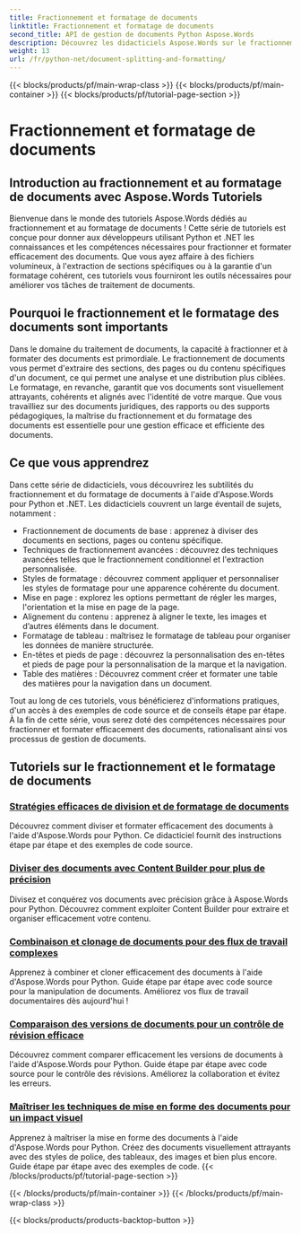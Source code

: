 ```yaml
---
title: Fractionnement et formatage de documents
linktitle: Fractionnement et formatage de documents
second_title: API de gestion de documents Python Aspose.Words
description: Découvrez les didacticiels Aspose.Words sur le fractionnement et le formatage de documents en Python et .NET. Apprenez à fractionner et formater des documents de manière efficace, améliorant ainsi vos tâches de traitement de documents.
weight: 13
url: /fr/python-net/document-splitting-and-formatting/
---
```


{{< blocks/products/pf/main-wrap-class >}}
{{< blocks/products/pf/main-container >}}
{{< blocks/products/pf/tutorial-page-section >}}

# Fractionnement et formatage de documents


## Introduction au fractionnement et au formatage de documents avec Aspose.Words Tutoriels

Bienvenue dans le monde des tutoriels Aspose.Words dédiés au fractionnement et au formatage de documents ! Cette série de tutoriels est conçue pour donner aux développeurs utilisant Python et .NET les connaissances et les compétences nécessaires pour fractionner et formater efficacement des documents. Que vous ayez affaire à des fichiers volumineux, à l'extraction de sections spécifiques ou à la garantie d'un formatage cohérent, ces tutoriels vous fourniront les outils nécessaires pour améliorer vos tâches de traitement de documents.

## Pourquoi le fractionnement et le formatage des documents sont importants

Dans le domaine du traitement de documents, la capacité à fractionner et à formater des documents est primordiale. Le fractionnement de documents vous permet d'extraire des sections, des pages ou du contenu spécifiques d'un document, ce qui permet une analyse et une distribution plus ciblées. Le formatage, en revanche, garantit que vos documents sont visuellement attrayants, cohérents et alignés avec l'identité de votre marque. Que vous travailliez sur des documents juridiques, des rapports ou des supports pédagogiques, la maîtrise du fractionnement et du formatage des documents est essentielle pour une gestion efficace et efficiente des documents.

## Ce que vous apprendrez

Dans cette série de didacticiels, vous découvrirez les subtilités du fractionnement et du formatage de documents à l'aide d'Aspose.Words pour Python et .NET. Les didacticiels couvrent un large éventail de sujets, notamment :

- Fractionnement de documents de base : apprenez à diviser des documents en sections, pages ou contenu spécifique.
- Techniques de fractionnement avancées : découvrez des techniques avancées telles que le fractionnement conditionnel et l'extraction personnalisée.
- Styles de formatage : découvrez comment appliquer et personnaliser les styles de formatage pour une apparence cohérente du document.
- Mise en page : explorez les options permettant de régler les marges, l'orientation et la mise en page de la page.
- Alignement du contenu : apprenez à aligner le texte, les images et d’autres éléments dans le document.
- Formatage de tableau : maîtrisez le formatage de tableau pour organiser les données de manière structurée.
- En-têtes et pieds de page : découvrez la personnalisation des en-têtes et pieds de page pour la personnalisation de la marque et la navigation.
- Table des matières : Découvrez comment créer et formater une table des matières pour la navigation dans un document.

Tout au long de ces tutoriels, vous bénéficierez d'informations pratiques, d'un accès à des exemples de code source et de conseils étape par étape. À la fin de cette série, vous serez doté des compétences nécessaires pour fractionner et formater efficacement des documents, rationalisant ainsi vos processus de gestion de documents.

## Tutoriels sur le fractionnement et le formatage de documents
### [Stratégies efficaces de division et de formatage de documents](./split-format-documents/)
Découvrez comment diviser et formater efficacement des documents à l'aide d'Aspose.Words pour Python. Ce didacticiel fournit des instructions étape par étape et des exemples de code source.
### [Diviser des documents avec Content Builder pour plus de précision](./divide-documents-content-builder/)
Divisez et conquérez vos documents avec précision grâce à Aspose.Words pour Python. Découvrez comment exploiter Content Builder pour extraire et organiser efficacement votre contenu.
### [Combinaison et clonage de documents pour des flux de travail complexes](./combine-clone-documents/)
Apprenez à combiner et cloner efficacement des documents à l'aide d'Aspose.Words pour Python. Guide étape par étape avec code source pour la manipulation de documents. Améliorez vos flux de travail documentaires dès aujourd'hui !
### [Comparaison des versions de documents pour un contrôle de révision efficace](./compare-document-versions/)
Découvrez comment comparer efficacement les versions de documents à l'aide d'Aspose.Words pour Python. Guide étape par étape avec code source pour le contrôle des révisions. Améliorez la collaboration et évitez les erreurs.
### [Maîtriser les techniques de mise en forme des documents pour un impact visuel](./document-formatting-techniques/)
Apprenez à maîtriser la mise en forme des documents à l'aide d'Aspose.Words pour Python. Créez des documents visuellement attrayants avec des styles de police, des tableaux, des images et bien plus encore. Guide étape par étape avec des exemples de code.
{{< /blocks/products/pf/tutorial-page-section >}}

{{< /blocks/products/pf/main-container >}}
{{< /blocks/products/pf/main-wrap-class >}}

{{< blocks/products/products-backtop-button >}}
